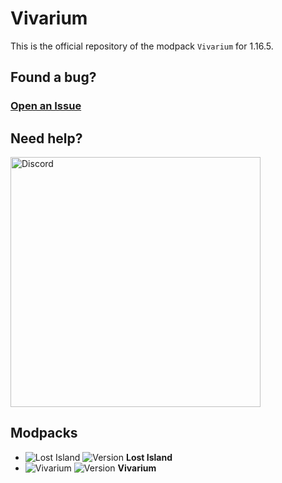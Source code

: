 # Vivarium
This is the official repository of the modpack ``Vivarium`` for 1.16.5.

## Found a bug?
### [Open an Issue](https://github.com/Neocky/Vivarium/issues/new/choose)


## Need help?
[<img src="https://i.imgur.com/D5vyVzC.png" alt="Discord" width="400"/>](https://discord.gg/tTrYuaVXxN)  


## Modpacks
+ ![Lost Island](http://cf.way2muchnoise.eu/350961.svg "Lost Island") ![Version](http://cf.way2muchnoise.eu/versions/350961.svg) **Lost Island**
+ ![Vivarium](http://cf.way2muchnoise.eu/442388.svg "Vivarium") ![Version](http://cf.way2muchnoise.eu/versions/442388.svg) **Vivarium**
